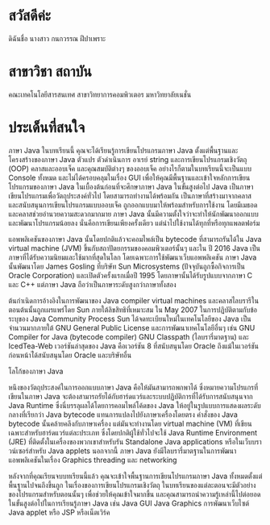 # สวัสดีค่ะ 
ดิฉันชื่อ นางสาว กนกวรรณ ฝีปาเพราะ
# สาขาวิชา สถาบัน
คณะเทคโนโลยีสารสนเทศ สาขาวิทยาการคอมพิวเตอร มหาวิทยาลัยเนชั่น
# ประเด็นที่สนใจ
ภาษา Java
ในบทเรียนนี้ คุณจะได้เรียนรู้การเขียนโปรแกรมภาษา Java ตั้งแต่พื้นฐานและโครงสร้างของภาษา Java ตัวแปร ตัวดำเนินการ อาเรย์ string และการเขียนโปรแกรมเชิงวัตถุ (OOP) คลาสและออบเจ็ค และคุณสมบัติต่างๆ ของออบเจ็ค อย่างไรก็ตามในบทเรียนนี้จะเป็นแบบ Console ทั้งหมด และไม่ได้ครอบคลุมในเรื่อง GUI เพื่อให้คุณมีพื้นฐานและเข้าใจหลักการเขียนโปรแกรมของภาษา Java ในเบื้องต้นก่อนที่จะศึกษาภาษา Java ในขั้นสูงต่อไป
Java เป็นภาษาเขียนโปรแกรมเพื่อวัตถุประสงค์ทั่วไป โดยสามารถทำงานได้พร้อมกัน เป็นภาษาที่สร้างมาจากคลาส และสนับสนุนการเขียนโปรแกรมแบบออบเจ็ค ถูกออกแบบมาให้พร้อมสำหรับการใช้งาน โดยมีเมธอดและคลาสช่วยอำนวยความสะดวกมากมาย ภาษา Java นั้นมีความตั้งใจว่าจะทำให้นักพัฒนาออกแบบและพัฒนาโปรแกรมน้อยลง นั่นคือการเขียนเพียงครั้งเดียว แต่นำไปใช้งานได้ทุกที่หรือทุกแพลตฟอร์ม

แอพพลิเคชันของภาษา Java นั้นโดยปกติแล้วจะคอมไพล์เป็น bytecode ที่สามารถรันได้ใน Java virtual machine (JVM) ขึ้นกับสถาปัตยกรรมของคอมพิวเตอร์นั้นๆ และใน ปี 2016 Java เป็นภาษาที่ได้รับความนิยมและใช้มากที่สุดในโลก โดยเฉพาะการใช้พัฒนาเว็บแอพพลิเคชัน ภาษา Java นั้นพัฒนาโดย James Gosling ที่บริษัท Sun Microsystems (ปัจจุบันถูกซื้อกิจการเป็น Oracle Corporation) และเปิดตัวครั้งแรกเมื่อปี 1995 โดยภาษานั้นได้รับรูปแบบจากภาษา C และ C++ แต่ภาษา Java ถือว่าเป็นภาษาระดับสูงกว่าภาษาทั้งสอง

ต้นกำเนิดการอ้างอิงในการพัฒนาของ Java compiler virtual machines และคลาสไลบรารีในตอนต้นนั้นถูกเผรแพร่โดย Sun ภายใต้ลิขสิทธิที่เหมาะสม ใน May 2007 ในการปฏิบัติตามกับข้อระบุของ Java Community Process Sun ได้จดทะเบียนใหม่ในเทคโนโลยีของ Java เป็นจำนวนมากภายใต้ GNU General Public License และการพัฒนาเทคโนโลยีอื่นๆ เช่น GNU Compiler for Java (bytecode compiler) GNU Classpath (ไลบรารี่มาตฐาน) และ IcedTea-Web เวอร์ชันล่าสุดของ Java คือเวอร์ชัน 8 ที่สนับสนุนโดย Oracle ถึงแม้ในเวอร์ชันก่อนหน้าไ่ด้สนับสนุนโดย Oracle และบริษัทอื่น

โลโก้ของภาษา Java

หนึงของวัตถุประสงค์ในการออกแบบภาษา Java คือให้มันสามารถพกพาได้ ซึ่งหมายความโปรแกรที่เขียนในภาษา Java จะต้องสามารถรัยได้กับฮาร์ดแวร์และระบบปฏิบัติการที่ได้รับการสนับสนุนจาก Java Runtime ซึ่งนี่บรรลุผลได้โดยการคอมไพล์โค้ดของ Java ให้อยู่ในรูปแบบการแสดงผลระดับกลางที่เรียกว่า Java bytecode แทนการแปลงไปยังภาษาเครื่องโดยตรง คำสั่งของ Java bytecode นั้นคล้ายคลึงกับภาษาเครื่อง แต่มันจะทำงานโดย virtual machine (VM) ที่เขียนเฉพาะสำหรับฮาร์ดแวร์แต่ละประเภท ซึ่งโดยปกติผู้ใช้ทั่วไปจะใช้ Java Runtime Environment (JRE) ที่ติดตั้งในเครื่องของพวกเขาสำหรับรัน Standalone Java applications หรือในเว็บบราวน์เซอร์สำหรับ Java applets นอกจากนี้ ภาษา Java ยังมีไลบรารี่มาตฐานในการพัฒนาแอพพลิเคชันในเรื่อง Graphics threading และ networking

หลังจากที่คุณเรียนจบบทเรียนนี้แล้ว คุณจะเข้าใจพื้นฐานการเขียนโปรแกรมภาษา Java ทั้งหมดตั้งแต่พื้นฐานไปจนถึงขึ้นถูก ในเรื่องของการเขียนโปรแกรมเชิงวัตถุ ในบทเรียนของแต่ละตอนจะมีตัวอย่างของโปรแกรมสำหรับตอนนั้นๆ เพื่อช่วยให้คุณเข้าใจมากขึ้น และคุณสามารถนำความรู้เหล่านี้ไปต่อยอดในขั้นสูงต่อไปในการเรียนรู้ภาษา Java เช่น Java GUI Java Graphics การพัฒนาเว็บไซต์ Java applet หรือ JSP หรือเน็ตเวิร์ค
